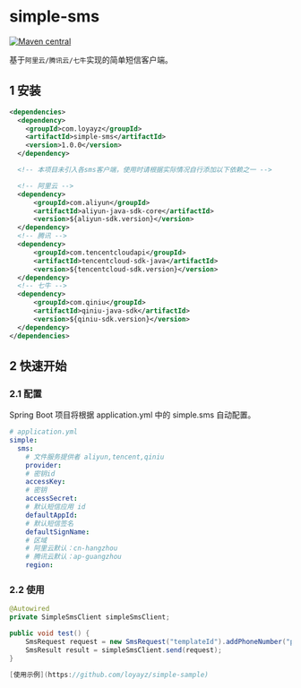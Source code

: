 # simple-sms
[![Maven central](https://maven-badges.herokuapp.com/maven-central/com.loyayz/simple-sms/badge.svg)](https://mvnrepository.com/artifact/com.loyayz/simple-sms)

基于`阿里云/腾讯云/七牛`实现的简单短信客户端。


## 1 安装
```xml
<dependencies>
  <dependency>
    <groupId>com.loyayz</groupId>
    <artifactId>simple-sms</artifactId>
    <version>1.0.0</version>
  </dependency>

  <!-- 本项目未引入各sms客户端，使用时请根据实际情况自行添加以下依赖之一 -->

  <!-- 阿里云 -->
  <dependency>
      <groupId>com.aliyun</groupId>
      <artifactId>aliyun-java-sdk-core</artifactId>
      <version>${aliyun-sdk.version}</version>
  </dependency>
  <!-- 腾讯 -->
  <dependency>
      <groupId>com.tencentcloudapi</groupId>
      <artifactId>tencentcloud-sdk-java</artifactId>
      <version>${tencentcloud-sdk.version}</version>
  </dependency>
  <!-- 七牛 -->
  <dependency>
      <groupId>com.qiniu</groupId>
      <artifactId>qiniu-java-sdk</artifactId>
      <version>${qiniu-sdk.version}</version>
  </dependency>
</dependencies>
```
## 2 快速开始

### 2.1 配置
Spring Boot 项目将根据 application.yml 中的 simple.sms 自动配置。

```yml
# application.yml
simple:
  sms:
    # 文件服务提供者 aliyun,tencent,qiniu
    provider:
    # 密钥id
    accessKey:
    # 密钥
    accessSecret:
    # 默认短信应用 id
    defaultAppId:
    # 默认短信签名
    defaultSignName:
    # 区域
    # 阿里云默认：cn-hangzhou
    # 腾讯云默认：ap-guangzhou
    region:
```

### 2.2 使用
```java
@Autowired
private SimpleSmsClient simpleSmsClient;

public void test() {
    SmsRequest request = new SmsRequest("templateId").addPhoneNumber("phoneNumber");
    SmsResult result = simpleSmsClient.send(request);
}

[使用示例](https://github.com/loyayz/simple-sample)
